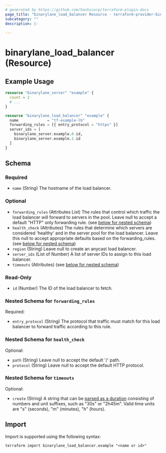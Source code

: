 ```yaml
---
# generated by https://github.com/hashicorp/terraform-plugin-docs
page_title: "binarylane_load_balancer Resource - terraform-provider-binarylane"
subcategory: ""
description: |-
  
---
```


# binarylane_load_balancer (Resource)



## Example Usage

```terraform
resource "binarylane_server" "example" {
  count = 2
  # ...
}

resource "binarylane_load_balancer" "example" {
  name             = "tf-example-lb"
  forwarding_rules = [{ entry_protocol = "https" }]
  server_ids = [
    binarylane_server.example.0.id,
    binarylane_server.example.1.id
  ]
}
```

<!-- schema generated by tfplugindocs -->
## Schema

### Required

- `name` (String) The hostname of the load balancer.

### Optional

- `forwarding_rules` (Attributes List) The rules that control which traffic the load balancer will forward to servers in the pool. Leave null to accept a default "HTTP" only forwarding rule. (see [below for nested schema](#nestedatt--forwarding_rules))
- `health_check` (Attributes) The rules that determine which servers are considered 'healthy' and in the server pool for the load balancer. Leave this null to accept appropriate defaults based on the forwarding_rules. (see [below for nested schema](#nestedatt--health_check))
- `region` (String) Leave null to create an anycast load balancer.
- `server_ids` (List of Number) A list of server IDs to assign to this load balancer.
- `timeouts` (Attributes) (see [below for nested schema](#nestedatt--timeouts))

### Read-Only

- `id` (Number) The ID of the load balancer to fetch.

<a id="nestedatt--forwarding_rules"></a>
### Nested Schema for `forwarding_rules`

Required:

- `entry_protocol` (String) The protocol that traffic must match for this load balancer to forward traffic according to this rule.


<a id="nestedatt--health_check"></a>
### Nested Schema for `health_check`

Optional:

- `path` (String) Leave null to accept the default '/' path.
- `protocol` (String) Leave null to accept the default HTTP protocol.


<a id="nestedatt--timeouts"></a>
### Nested Schema for `timeouts`

Optional:

- `create` (String) A string that can be [parsed as a duration](https://pkg.go.dev/time#ParseDuration) consisting of numbers and unit suffixes, such as "30s" or "2h45m". Valid time units are "s" (seconds), "m" (minutes), "h" (hours).

## Import

Import is supported using the following syntax:

```shell
terraform import binarylane_load_balancer.example "<name or id>"
```
